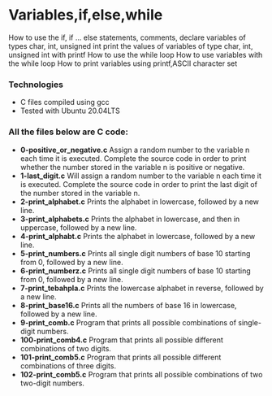 # Variables,if,else,while

How to use the if, if ... else statements, comments, declare variables of types char, int, unsigned int
print the values of variables of type char, int, unsigned int with printf
How to use the while loop
How to use variables with the while loop
How to print variables using printf,ASCII character set

### Technologies
+ C files compiled using gcc
+ Tested with Ubuntu 20.04LTS

### All the files below are C code:

+ **0-positive_or_negative.c**  Assign a random number to the variable n each time it is executed. Complete the source code in order to print whether the number stored in the variable n is positive or negative.
+ **1-last_digit.c**   Will assign a random number to the variable n each time it is executed. Complete the source code in order to print the last digit of the number stored in the variable n.
+ **2-print_alphabet.c**   Prints the alphabet in lowercase, followed by a new line.
+ **3-print_alphabets.c**   Prints the alphabet in lowercase, and then in uppercase, followed by a new line.
+ **4-print_alphabt.c**   Prints the alphabet in lowercase, followed by a new line.
+ **5-print_numbers.c**   Prints all single digit numbers of base 10 starting from 0, followed by a new line.
+ **6-print_numberz.c**   Prints all single digit numbers of base 10 starting from 0, followed by a new line.
+ **7-print_tebahpla.c**   Prints the lowercase alphabet in reverse, followed by a new line.
+ **8-print_base16.c**   Prints all the numbers of base 16 in lowercase, followed by a new line.
+ **9-print_comb.c**    Program that prints all possible combinations of single-digit numbers.
+ **100-print_comb4.c**   Program that prints all possible different combinations of two digits.
+ **101-print_comb5.c**   Program that prints all possible different combinations of three digits.
+ **102-print_comb5.c**   Program that prints all possible combinations of two two-digit numbers.
